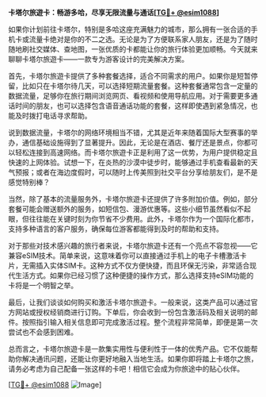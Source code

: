 **卡塔尔旅遊卡：畅游多哈，尽享无限流量与通话[[TG💪+ @esim1088](https://t.me/s/esim1088)]**

如果你计划前往卡塔尔，特别是多哈这座充满魅力的城市，那么拥有一张合适的手机卡或流量卡绝对是你的不二之选。无论是为了方便联系家人朋友，还是为了随时随地刷社交媒体、查地图，一张优质的卡都能让你的旅行体验更加顺畅。今天就来聊聊卡塔尔旅遊卡——一款专为游客设计的完美解决方案。

首先，卡塔尔旅遊卡提供了多种套餐选择，适合不同需求的用户。如果你是短暂停留，比如只在卡塔尔待几天，可以选择短期流量套餐。这种套餐通常包含一定量的数据流量，足够你在旅行期间浏览网页、看视频和使用导航应用。对于需要更多通话时间的朋友，也可以选择包含语音通话功能的套餐，这样即使遇到紧急情况，也能及时拨打电话寻求帮助。

说到数据流量，卡塔尔的网络环境相当不错，尤其是近年来随着国际大型赛事的举办，通信基础设施得到了显著提升。因此，无论是在酒店、餐厅还是景点，你都可以轻松连接到高速网络。而卡塔尔旅遊卡正是利用了这一优势，为用户提供稳定且快速的上网体验。试想一下，在炎热的沙漠中徒步时，能够通过手机查看最新的天气预报；或者在海边度假时，可以随时上传美照到社交平台分享给朋友们，是不是感觉特别棒？

当然，除了基本的流量服务外，卡塔尔旅遊卡还提供了许多附加价值。例如，部分套餐可能会赠送额外的服务，如短信包、漫游优惠等。这些小细节虽然看似不起眼，但往往能在关键时刻为你节省不少费用。此外，卡塔尔作为一个国际化都市，支持多种语言的客户服务，确保每位游客都能得到及时的帮助和支持。

对于那些对技术感兴趣的旅行者来说，卡塔尔旅遊卡还有一个亮点不容忽视——它兼容eSIM技术。简单来说，这意味着你可以直接通过手机上的电子卡槽激活卡片，无需插入实体SIM卡。这种方式不仅方便快捷，而且环保无污染，非常适合现代生活方式。如果你已经习惯了这种便捷的操作方式，那么选择支持eSIM功能的卡将是一个明智之举。

最后，让我们谈谈如何购买和激活卡塔尔旅遊卡。一般来说，这类产品可以通过官方网站或授权经销商进行订购。下单后，你会收到一份包含激活码及相关说明的邮件。按照指引输入相关信息即可完成激活过程。整个流程非常简单，即便是第一次尝试也不会感到困难。

总而言之，卡塔尔旅遊卡是一款集实用性与便利性于一体的优秀产品。它不仅能帮助你解决通讯问题，还能让你更好地融入当地生活。如果你即将踏上卡塔尔之旅，请务必考虑为自己配备一张这样的卡吧！相信它会成为你旅途中的贴心伙伴。

[[TG💪+ @esim1088](https://t.me/s/esim1088) ![Image](https://i.postimg.cc/4NQfJmqS/Snipaste-2025-05-13-00-14-12.png)]